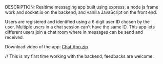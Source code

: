 DESCRIPTION:
Realtime messaging app built using express, a node js frame work and socket.io on the backend, and vanilla JavaScript on the front end.

Users are registered and identified using a 6 digit user ID chosen by the user. Multiple users in a chat session can't have the same ID.
This app lets different users join a chat room where in messages can be send and received.

Download video of the app: [Chat App.zip](https://github.com/AyshaHakeem/messaging-app/files/9964087/Chat.App.zip)



// This is my first time working with the backend, feedbacks are welcome.




